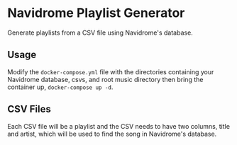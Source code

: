 # Navidrome Playlist Generator

Generate playlists from a CSV file using Navidrome's database.

## Usage

Modify the `docker-compose.yml` file with the directories containing your Navidrome database, csvs, and root music directory then bring the container up, `docker-compose up -d`.

## CSV Files

Each CSV file will be a playlist and the CSV needs to have two columns, title and artist, which will be used to find the song in Navidrome's database.
